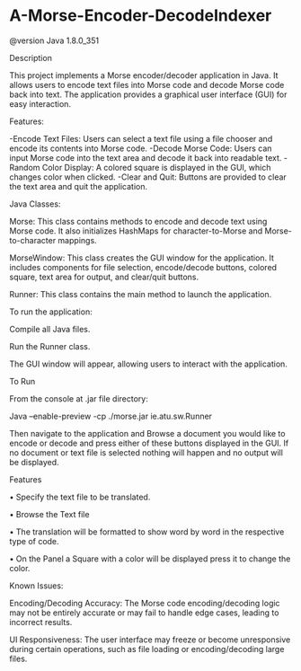 # A-Morse-Encoder-DecodeIndexer

@version Java 1.8.0_351

Description

This project implements a Morse encoder/decoder application in Java. It allows users to encode text files into Morse code and decode Morse code back into text. The application provides a graphical user interface (GUI) for easy interaction.

Features:

-Encode Text Files: Users can select a text file using a file chooser and encode its contents into Morse code.
-Decode Morse Code: Users can input Morse code into the text area and decode it back into readable text.
-Random Color Display: A colored square is displayed in the GUI, which changes color when clicked.
-Clear and Quit: Buttons are provided to clear the text area and quit the application.

Java Classes:

Morse: This class contains methods to encode and decode text using Morse code. It also initializes HashMaps for character-to-Morse and Morse-to-character mappings.

MorseWindow: This class creates the GUI window for the application. It includes components for file selection, encode/decode buttons, colored square, text area for output, and clear/quit buttons.

Runner: This class contains the main method to launch the application.


To run the application:

Compile all Java files.

Run the Runner class.

The GUI window will appear, allowing users to interact with the application.

To Run

From the console at .jar file directory:

Java –enable-preview -cp ./morse.jar ie.atu.sw.Runner

Then navigate to the application and Browse a document you would like to encode or decode and press either of these buttons displayed in the GUI. If no document or text file is selected nothing will happen and no output will be displayed. 

Features

•	Specify the text file to be translated.

• Browse the Text file

•	The translation will be formatted to show word by word in the respective type of code.

•	On the Panel a Square with a color will be displayed press it to change the color.

Known Issues:

Encoding/Decoding Accuracy: The Morse code encoding/decoding logic may not be entirely accurate or may fail to handle edge cases, leading to incorrect results.

UI Responsiveness: The user interface may freeze or become unresponsive during certain operations, such as file loading or encoding/decoding large files.

